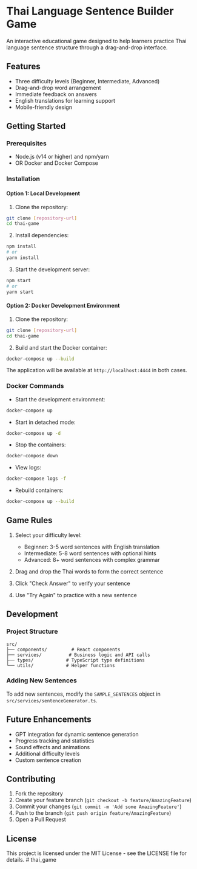 # Thai Language Sentence Builder Game

An interactive educational game designed to help learners practice Thai language sentence structure through a drag-and-drop interface.

## Features

- Three difficulty levels (Beginner, Intermediate, Advanced)
- Drag-and-drop word arrangement
- Immediate feedback on answers
- English translations for learning support
- Mobile-friendly design

## Getting Started

### Prerequisites

- Node.js (v14 or higher) and npm/yarn
- OR Docker and Docker Compose

### Installation

#### Option 1: Local Development

1. Clone the repository:
```bash
git clone [repository-url]
cd thai-game
```

2. Install dependencies:
```bash
npm install
# or
yarn install
```

3. Start the development server:
```bash
npm start
# or
yarn start
```

#### Option 2: Docker Development Environment

1. Clone the repository:
```bash
git clone [repository-url]
cd thai-game
```

2. Build and start the Docker container:
```bash
docker-compose up --build
```

The application will be available at `http://localhost:4444` in both cases.

### Docker Commands

- Start the development environment:
```bash
docker-compose up
```

- Start in detached mode:
```bash
docker-compose up -d
```

- Stop the containers:
```bash
docker-compose down
```

- View logs:
```bash
docker-compose logs -f
```

- Rebuild containers:
```bash
docker-compose up --build
```

## Game Rules

1. Select your difficulty level:
   - Beginner: 3-5 word sentences with English translation
   - Intermediate: 5-8 word sentences with optional hints
   - Advanced: 8+ word sentences with complex grammar

2. Drag and drop the Thai words to form the correct sentence
3. Click "Check Answer" to verify your sentence
4. Use "Try Again" to practice with a new sentence

## Development

### Project Structure

```
src/
├── components/         # React components
├── services/          # Business logic and API calls
├── types/            # TypeScript type definitions
└── utils/            # Helper functions
```

### Adding New Sentences

To add new sentences, modify the `SAMPLE_SENTENCES` object in `src/services/sentenceGenerator.ts`.

## Future Enhancements

- GPT integration for dynamic sentence generation
- Progress tracking and statistics
- Sound effects and animations
- Additional difficulty levels
- Custom sentence creation

## Contributing

1. Fork the repository
2. Create your feature branch (`git checkout -b feature/AmazingFeature`)
3. Commit your changes (`git commit -m 'Add some AmazingFeature'`)
4. Push to the branch (`git push origin feature/AmazingFeature`)
5. Open a Pull Request

## License

This project is licensed under the MIT License - see the LICENSE file for details. # thai_game
